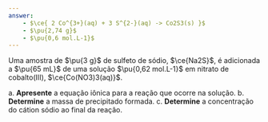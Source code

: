 ```yaml
---
answer:
    - $\ce{ 2 Co^{3+}(aq) + 3 S^{2-}(aq) -> Co2S3(s) }$
    - $\pu{2,74 g}$
    - $\pu{0,6 mol.L-1}$
---
```


Uma amostra de $\pu{3 g}$ de sulfeto de sódio, $\ce{Na2S}$, é adicionada a $\pu{65 mL}$ de uma solução $\pu{0,62 mol.L-1}$ em nitrato de cobalto(III), $\ce{Co(NO3)3(aq)}$.

a. **Apresente** a equação iônica para a reação que ocorre na solução.
b. **Determine** a massa de precipitado formada.
c. **Determine** a concentração do cátion sódio ao final da reação.
